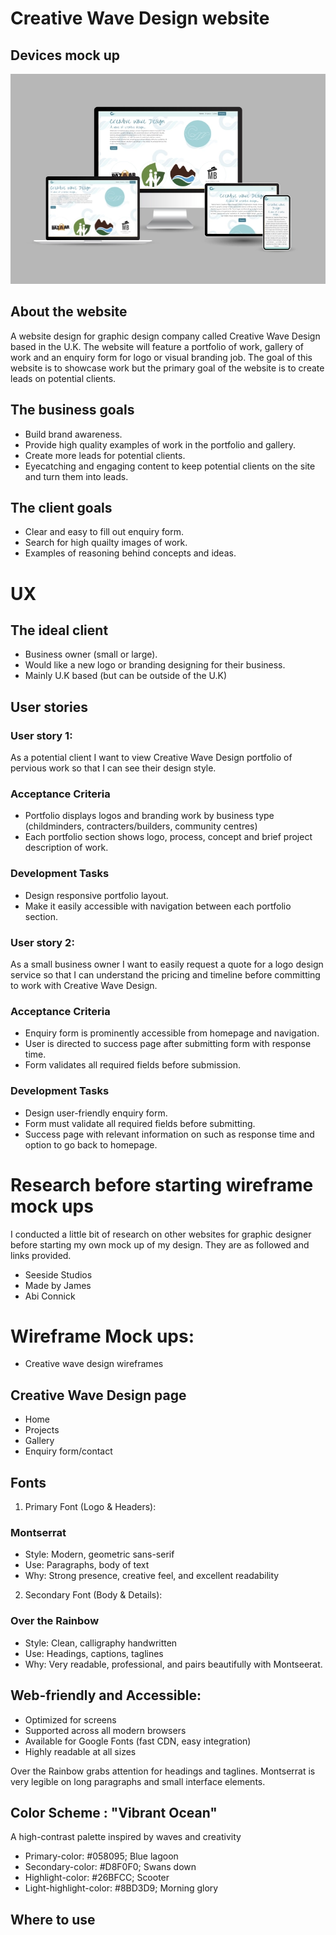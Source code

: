 ﻿# Creative Wave Design website

## Devices mock up

![Devices mock up](<README images/Final mock up.webp>)

## About the website

A website design for graphic design company called Creative Wave Design based in the U.K.
The website will feature a portfolio of work, gallery of work and an enquiry form for logo or visual branding job.
The goal of this website is to showcase work but the primary goal of the website is to create leads on potential clients.

## The business goals

* Build brand awareness.
* Provide high quality examples of work in the portfolio and gallery.
* Create more leads for potential clients.
* Eyecatching and engaging content to keep potential clients on the site and turn them into leads.

## The client goals

* Clear and easy to fill out enquiry form.
* Search for high quailty images of work.
* Examples of reasoning behind concepts and ideas.

# UX

## The ideal client

* Business owner (small or large).
* Would like a new logo or branding designing for their business.
* Mainly U.K based (but can be outside of the U.K)

## User stories

### User story 1:
As a potential client I want to view Creative Wave Design portfolio of pervious work so that I can see their design style.

### Acceptance Criteria

* Portfolio displays logos and branding work by business type (childminders, contracters/builders, community centres)
* Each portfolio section shows logo, process, concept and brief project description of work.

### Development Tasks

* Design responsive portfolio layout.
* Make it easily accessible with navigation between each portfolio section.

### User story 2:

As a small business owner I want to easily request a quote for a logo design service so that I can understand the pricing
and timeline before committing to work with Creative Wave Design.

### Acceptance Criteria

* Enquiry form is prominently accessible from homepage and navigation.
* User is directed to success page after submitting form with response time.
* Form validates all required fields before submission.

### Development Tasks

* Design user-friendly enquiry form.
* Form must validate all required fields before submitting.
* Success page with relevant information on such as response time and option to go back to homepage.

# Research before starting wireframe mock ups

I conducted a little bit of research on other websites for graphic designer before starting my own mock up of my 
design. They are as followed and links provided.

* Seeside Studios
* Made by James
* Abi Connick

# Wireframe Mock ups:



* Creative wave design wireframes

## Creative Wave Design page

* Home
* Projects
* Gallery
* Enquiry form/contact

## Fonts

1. Primary Font (Logo & Headers):

### Montserrat

* Style: Modern, geometric sans-serif
* Use: Paragraphs, body of text
* Why: Strong presence, creative feel, and excellent readability

2. Secondary Font (Body & Details):

### Over the Rainbow

* Style: Clean, calligraphy handwritten
* Use: Headings, captions, taglines
* Why: Very readable, professional, and pairs beautifully with Montseerat.

## Web-friendly and Accessible:

* Optimized for screens
* Supported across all modern browsers
* Available for Google Fonts (fast CDN, easy integration)
* Highly readable at all sizes

Over the Rainbow grabs attention for headings and taglines.
Montserrat is very legible on long paragraphs and small interface elements.

## Color Scheme : "Vibrant Ocean"

A high-contrast palette inspired by waves and creativity

* Primary-color: #058095; Blue lagoon
* Secondary-color: #D8F0F0; Swans down
* Highlight-color: #26BFCC; Scooter
* Light-highlight-color: #8BD3D9; Morning glory 

## Where to use


















